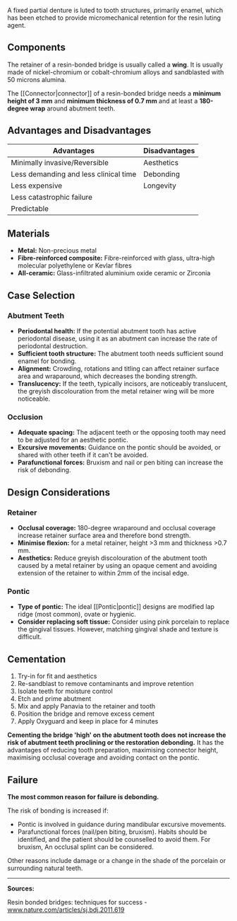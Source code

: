 A fixed partial denture is luted to tooth structures, primarily enamel, which has been etched to provide micromechanical retention for the resin luting agent.

## Components
The retainer of a resin-bonded bridge is usually called a **wing**. It is usually made of nickel-chromium or cobalt-chromium alloys and sandblasted with 50 microns alumina.

The [[Connector|connector]] of a resin-bonded bridge needs a **minimum height of 3 mm** and **minimum thickness of 0.7 mm** and at least a **180-degree wrap** around abutment teeth.

## Advantages and Disadvantages

| Advantages                            | Disadvantages |
| ------------------------------------- | ------------- |
| Minimally invasive/Reversible         | Aesthetics    |
| Less demanding and less clinical time | Debonding     |
| Less expensive                        | Longevity     |
| Less catastrophic failure             |               |
| Predictable                           |               |

## Materials
* **Metal:** Non-precious metal
* **Fibre-reinforced composite:** Fibre-reinforced with glass, ultra-high molecular polyethylene or Kevlar fibres
* **All-ceramic:** Glass-infiltrated aluminium oxide ceramic or Zirconia

## Case Selection
### Abutment Teeth
* **Periodontal health:** If the potential abutment tooth has active periodontal disease, using it as an abutment can increase the rate of periodontal destruction.
* **Sufficient tooth structure:** The abutment tooth needs sufficient sound enamel for bonding.
* **Alignment:** Crowding, rotations and titling can affect retainer surface area and wraparound, which decreases the bonding strength.
* **Translucency:** If the teeth, typically incisors, are noticeably translucent, the greyish discolouration from the metal retainer wing will be more noticeable.

### Occlusion
* **Adequate spacing:** The adjacent teeth or the opposing tooth may need to be adjusted for an aesthetic pontic.
* **Excursive movements:** Guidance on the pontic should be avoided, or shared with other teeth if it can't be avoided.
* **Parafunctional forces:** Bruxism and nail or pen biting can increase the risk of debonding.

## Design Considerations
### Retainer
* **Occlusal coverage:** 180-degree wraparound and occlusal coverage increase retainer surface area and therefore bond strength.
* **Minimise flexion:** for a metal retainer, height >3 mm and thickness >0.7 mm.
* **Aesthetics:** Reduce greyish discolouration of the abutment tooth caused by a metal retainer by using an opaque cement and avoiding extension of the retainer to within 2mm of the incisal edge.

### Pontic
* **Type of pontic:** The ideal [[Pontic|pontic]] designs are modified lap ridge (most common), ovate or hygienic.
* **Consider replacing soft tissue:** Consider using pink porcelain to replace the gingival tissues. However, matching gingival shade and texture is difficult.

## Cementation
1. Try-in for fit and aesthetics
2. Re-sandblast to remove contaminants and improve retention
3. Isolate teeth for moisture control
4. Etch and prime abutment
5. Mix and apply Panavia to the retainer and tooth
6. Position the bridge and remove excess cement
7. Apply Oxyguard and keep in place for 4 minutes

 **Cementing the bridge 'high' on the abutment tooth does not increase the risk of abutment teeth proclining or the restoration debonding.** It has the advantages of reducing tooth preparation, maximising connector height, maximising occlusal coverage and avoiding contact on the pontic.

## Failure
**The most common reason for failure is debonding.** 

The risk of bonding is increased if:
* Pontic is involved in guidance during mandibular excursive movements.
* Parafunctional forces (nail/pen biting, bruxism). Habits should be identified, and the patient should be counselled to avoid them. For bruxism, An occlusal splint can be considered.

Other reasons include damage or a change in the shade of the porcelain or surrounding natural teeth.



---

**Sources:**

Resin bonded bridges: techniques for success - www.nature.com/articles/sj.bdj.2011.619